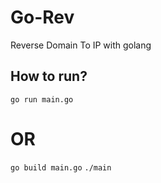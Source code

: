 # Go-Rev
Reverse Domain To IP with golang


## How to run?

``
go run main.go
``

# OR

``
go build main.go
``
``
./main
``
